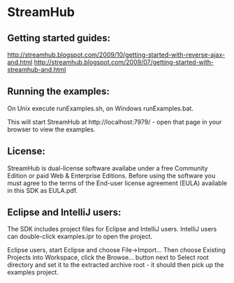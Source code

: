 StreamHub
=========

Getting started guides:
-----------------------

http://streamhub.blogspot.com/2009/10/getting-started-with-reverse-ajax-and.html
http://streamhub.blogspot.com/2009/07/getting-started-with-streamhub-and.html

Running the examples:
---------------------

On Unix execute runExamples.sh, 
on Windows runExamples.bat. 

This will start StreamHub at http://localhost:7979/ - 
open that page in your browser to view the examples.

License:
--------

StreamHub is dual-license software availabe under a free Community Edition or 
paid Web & Enterprise Editions.  Before using the software you must agree to 
the terms of the End-user license agreement (EULA) available in this SDK as 
EULA.pdf. 

Eclipse and IntelliJ users:
---------------------------

The SDK includes project files for Eclipse and IntelliJ users. 
IntelliJ users can double-click examples.ipr to open the project.

Eclipse users, start Eclipse and choose File->Import... 
Then choose Existing Projects into Workspace, click the Browse... 
button next to Select root directory and set it to the extracted 
archive root - it should then pick up the examples project.
